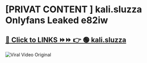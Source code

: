 
 # [PRIVAT CONTENT ] kali.sluzza Onlyfans Leaked e82iw

## <h2><a href="https://clipsfans.com/kali.sluzza&ref=git">🔗 Click to LINKS ⏩⏩ 👉 🟢 kali.sluzza </a></h2>

<a href="https://clipsfans.com/kali.sluzza&ref=git" rel="nofollow" data-target="animated-image.originalLink"><img src="https://i.ibb.co.com/xMMVF88/686577567.gif" alt="Viral Video Original" style="max-width: 100%; display: inline-block;" data-target="animated-image.originalImage"></a>

